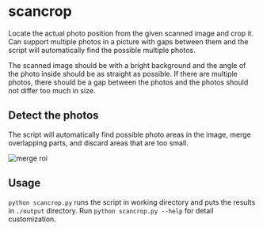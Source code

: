 # scancrop

Locate the actual photo position from the given scanned image and crop it. Can support multiple photos in a picture with gaps between them and the script will automatically find the possible multiple photos.

The scanned image should be with a bright background and the angle of the photo inside should be as straight as possible. If there are multiple photos, there should be a gap between the photos and the photos should not differ too much in size.

## Detect the photos

The script will automatically find possible photo areas in the image, merge overlapping parts, and discard areas that are too small.

![merge roi](./doc/images/merge.gif)

## Usage

`python scancrop.py` runs the script in working directory and puts the results in `./output` directory. Run `python scancrop.py --help` for detail customization.
